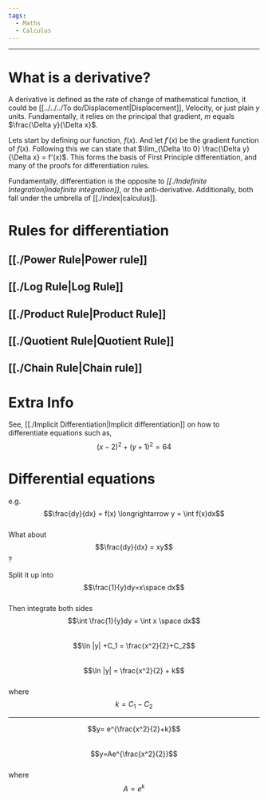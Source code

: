 ```yaml
---
tags:
  - Maths
  - Calculus
---
```

---  
  
# What is a derivative?  
  
A derivative is defined as the rate of change of mathematical function, it could be [[../../../To do/Displacement|Displacement]], Velocity, or just plain $y$  units. Fundamentally, it relies on the principal that gradient, $m$ equals $\frac{\Delta y}{\Delta x}$.  
  
Lets start by defining our function, $f(x)$. And let $f'(x)$ be the gradient function of $f(x)$. Following this we can state that $\lim_{\Delta \to 0} \frac{\Delta y}{\Delta x} = f'(x)$. This forms the basis of First Principle differentiation, and many of the proofs for differentiation rules.   
  
Fundamentally, differentiation is the opposite to *[[./Indefinite Integration|indefinite integration]]*, or the anti-derivative. Additionally, both fall under the umbrella of [[./index|calculus]].  
  
# Rules for differentiation  
  
## [[./Power Rule|Power rule]]  
  
## [[./Log Rule|Log Rule]]  
  
## [[./Product Rule|Product Rule]]  
  
## [[./Quotient Rule|Quotient Rule]]  
  
## [[./Chain Rule|Chain rule]]  
  
# Extra Info  
  
See, [[./Implicit Differentiation|Implicit differentiation]] on how to differentiate equations such as,   
$$(x-2)^{2} + (y+1)^{2}= 64$$  
  
# Differential equations  
e.g. $$\frac{dy}{dx} = f(x) \longrightarrow y = \int f(x)dx$$  
What about $$\frac{dy}{dx} = xy$$?  
  
Split it up into $$\frac{1}{y}dy=x\space dx$$  
Then integrate both sides $$\int \frac{1}{y}dy = \int x \space dx$$  
$$\ln |y| +C_1 = \frac{x^2}{2}+C_2$$  
$$\ln |y| = \frac{x^2}{2} + k$$  
where$$k=C_1-C_2$$  
  
---  
$$y= e^{\frac{x^2}{2}+k}$$  
$$y=Ae^{\frac{x^2}{2}}$$  
where $$A=e^k$$  
  
  
